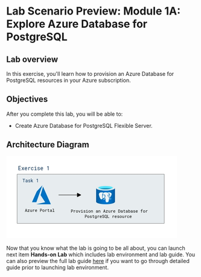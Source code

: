 # Lab Scenario Preview: Module 1A: Explore Azure Database for PostgreSQL

## Lab overview

In this exercise, you'll learn how to provision an Azure Database for PostgreSQL resources in your Azure subscription.

## Objectives

After you complete this lab, you will be able to:

- Create Azure Database for PostgreSQL Flexible Server. 

## Architecture Diagram

![](../images/module1a.png)  

Now that you know what the lab is going to be all about, you can launch next item **Hands-on Lab** which includes lab environment and lab guide. You can also preview the full lab guide [here](https://experience.cloudlabs.ai/#/labguidepreview/57bc72ec-898e-41a4-96ae-0ba235ebe6ad) if you want to go through detailed guide prior to launching lab environment.  
